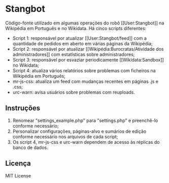 # Stangbot

Código-fonte utilizado em algumas operações do robô [[User:Stangbot]] na Wikipédia em Português e no Wikidata. Há cinco scripts diferentes:

* Script 1: responsável por atualizar [[User:Stangbot/feed]] com a quantidade de pedidos em aberto em várias páginas da Wikipédia;
* Script 2: responsável por atualizar [[Wikipédia:Burocratas/Atividade dos administradores]] com estatísticas sobre administradores;
* Script 3: responsável por esvaziar periodicamente [[Wikidata:Sandbox]] no Wikidata;
* Script 4: atualiza vários relatórios sobre problemas com ficheiros na Wikipédia em Português;
* mr-js-css: atualiza um feed com mudanças recentes em páginas .js e .css;
* urc-warn: avisa usuários sobre problemas com reuploads.

## Instruções
1) Renomear "settings_example.php" para "settings.php" e preenchê-lo conforme necessário;
2) Personalizar configurações, páginas-alvo e sumários de edição conforme necessário nos arquivos de cada script;
3) Os script 4, mr-js-css e urc-warn dependem de acesso às réplicas do banco de dados.

## Licença
MIT License
